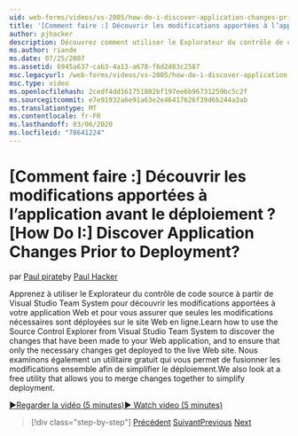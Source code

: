 ```yaml
---
uid: web-forms/videos/vs-2005/how-do-i-discover-application-changes-prior-to-deployment
title: '[Comment faire :] Découvrir les modifications apportées à l’application avant le déploiement ? | Microsoft Docs'
author: pjhacker
description: Découvrez comment utiliser le Explorateur du contrôle de code source à partir de Visual Studio Team System pour découvrir les modifications apportées à votre application Web, et pour plus d’informations...
ms.author: riande
ms.date: 07/25/2007
ms.assetid: 6945a637-cab3-4a13-a678-f6d2d83c2587
msc.legacyurl: /web-forms/videos/vs-2005/how-do-i-discover-application-changes-prior-to-deployment
msc.type: video
ms.openlocfilehash: 2cedf4dd161751802bf197ee6b96731259bc5c2f
ms.sourcegitcommit: e7e91932a6e91a63e2e46417626f39d6b244a3ab
ms.translationtype: MT
ms.contentlocale: fr-FR
ms.lasthandoff: 03/06/2020
ms.locfileid: "78641224"
---
```

# <a name="how-do-i-discover-application-changes-prior-to-deployment"></a><span data-ttu-id="1d2d7-104">[Comment faire :] Découvrir les modifications apportées à l’application avant le déploiement ?</span><span class="sxs-lookup"><span data-stu-id="1d2d7-104">[How Do I:] Discover Application Changes Prior to Deployment?</span></span>

<span data-ttu-id="1d2d7-105">par [Paul pirate](https://github.com/pjhacker)</span><span class="sxs-lookup"><span data-stu-id="1d2d7-105">by [Paul Hacker](https://github.com/pjhacker)</span></span>

<span data-ttu-id="1d2d7-106">Apprenez à utiliser le Explorateur du contrôle de code source à partir de Visual Studio Team System pour découvrir les modifications apportées à votre application Web et pour vous assurer que seules les modifications nécessaires sont déployées sur le site Web en ligne.</span><span class="sxs-lookup"><span data-stu-id="1d2d7-106">Learn how to use the Source Control Explorer from Visual Studio Team System to discover the changes that have been made to your Web application, and to ensure that only the necessary changes get deployed to the live Web site.</span></span> <span data-ttu-id="1d2d7-107">Nous examinons également un utilitaire gratuit qui vous permet de fusionner les modifications ensemble afin de simplifier le déploiement.</span><span class="sxs-lookup"><span data-stu-id="1d2d7-107">We also look at a free utility that allows you to merge changes together to simplify deployment.</span></span>

[<span data-ttu-id="1d2d7-108">&#9654;Regarder la vidéo (5 minutes)</span><span class="sxs-lookup"><span data-stu-id="1d2d7-108">&#9654; Watch video (5 minutes)</span></span>](https://channel9.msdn.com/Blogs/ASP-NET-Site-Videos/how-do-i-discover-application-changes-prior-to-deployment)

> [!div class="step-by-step"]
> <span data-ttu-id="1d2d7-109">[Précédent](how-do-i-publish-and-analyze-test-results.md)
> [Suivant](how-do-i-implement-continuous-integration-with-team-foundation.md)</span><span class="sxs-lookup"><span data-stu-id="1d2d7-109">[Previous](how-do-i-publish-and-analyze-test-results.md)
[Next](how-do-i-implement-continuous-integration-with-team-foundation.md)</span></span>
